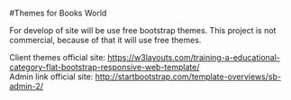 #Themes for Books World

For develop of site will be use free bootstrap themes. This project is not commercial, because of that it will use free themes.

Client themes official site: https://w3layouts.com/training-a-educational-category-flat-bootstrap-responsive-web-template/
<br /> Admin link official site:  http://startbootstrap.com/template-overviews/sb-admin-2/